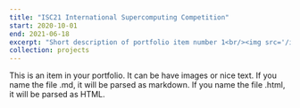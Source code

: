 ```yaml
---
title: "ISC21 International Supercomputing Competition"
start: 2020-10-01
end: 2021-06-18
excerpt: "Short description of portfolio item number 1<br/><img src='/images/projects/ISC-WRF-overview.png' width='400' />"
collection: projects
---
```


This is an item in your portfolio. It can be have images or nice text. If you name the file .md, it will be parsed as markdown. If you name the file .html, it will be parsed as HTML. 